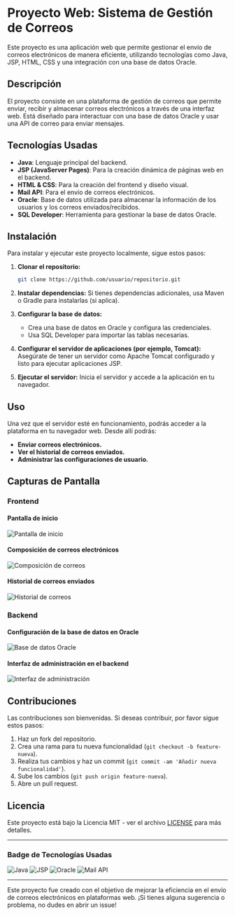 # Proyecto Web: Sistema de Gestión de Correos

Este proyecto es una aplicación web que permite gestionar el envío de correos electrónicos de manera eficiente, utilizando tecnologías como Java, JSP, HTML, CSS y una integración con una base de datos Oracle.

## Descripción

El proyecto consiste en una plataforma de gestión de correos que permite enviar, recibir y almacenar correos electrónicos a través de una interfaz web. Está diseñado para interactuar con una base de datos Oracle y usar una API de correo para enviar mensajes.

## Tecnologías Usadas

- **Java**: Lenguaje principal del backend.
- **JSP (JavaServer Pages)**: Para la creación dinámica de páginas web en el backend.
- **HTML & CSS**: Para la creación del frontend y diseño visual.
- **Mail API**: Para el envío de correos electrónicos.
- **Oracle**: Base de datos utilizada para almacenar la información de los usuarios y los correos enviados/recibidos.
- **SQL Developer**: Herramienta para gestionar la base de datos Oracle.

## Instalación

Para instalar y ejecutar este proyecto localmente, sigue estos pasos:

1. **Clonar el repositorio:**
    ```bash
    git clone https://github.com/usuario/repositorio.git
    ```

2. **Instalar dependencias:**
   Si tienes dependencias adicionales, usa Maven o Gradle para instalarlas (si aplica).
   
3. **Configurar la base de datos:**
   - Crea una base de datos en Oracle y configura las credenciales.
   - Usa SQL Developer para importar las tablas necesarias.

4. **Configurar el servidor de aplicaciones (por ejemplo, Tomcat):**
   Asegúrate de tener un servidor como Apache Tomcat configurado y listo para ejecutar aplicaciones JSP.

5. **Ejecutar el servidor:**
   Inicia el servidor y accede a la aplicación en tu navegador.

## Uso

Una vez que el servidor esté en funcionamiento, podrás acceder a la plataforma en tu navegador web. Desde allí podrás:

- **Enviar correos electrónicos.**
- **Ver el historial de correos enviados.**
- **Administrar las configuraciones de usuario.**

## Capturas de Pantalla

### Frontend

#### Pantalla de inicio

![Pantalla de inicio](https://github.com/user-attachments/assets/1290ee27-3ce6-4fc0-9275-635060f9a68f)

#### Composición de correos electrónicos

![Composición de correos](https://github.com/user-attachments/assets/4f3b6155-9d22-4ad5-ada0-826d694fdd82)

#### Historial de correos enviados

![Historial de correos](https://github.com/user-attachments/assets/470ed2bc-1fae-404d-b14a-286ee77b7f04)

### Backend

#### Configuración de la base de datos en Oracle

![Base de datos Oracle](https://github.com/user-attachments/assets/1774e032-8cbb-4add-b735-bc401e54aa94)

#### Interfaz de administración en el backend

![Interfaz de administración](https://github.com/user-attachments/assets/dc02c93e-7e28-4041-bf1f-dc50980d9087)

## Contribuciones

Las contribuciones son bienvenidas. Si deseas contribuir, por favor sigue estos pasos:

1. Haz un fork del repositorio.
2. Crea una rama para tu nueva funcionalidad (`git checkout -b feature-nueva`).
3. Realiza tus cambios y haz un commit (`git commit -am 'Añadir nueva funcionalidad'`).
4. Sube los cambios (`git push origin feature-nueva`).
5. Abre un pull request.

## Licencia

Este proyecto está bajo la Licencia MIT - ver el archivo [LICENSE](LICENSE) para más detalles.

---

### Badge de Tecnologías Usadas

![Java](https://img.shields.io/badge/Java-%23f89820?style=flat&logo=java&logoColor=white)
![JSP](https://img.shields.io/badge/JSP-%23FF4500?style=flat&logo=java&logoColor=white)
![Oracle](https://img.shields.io/badge/Oracle-%23f80000?style=flat&logo=oracle&logoColor=white)
![Mail API](https://img.shields.io/badge/Mail_API-%23FF6347?style=flat&logo=gmail&logoColor=white)

---

Este proyecto fue creado con el objetivo de mejorar la eficiencia en el envío de correos electrónicos en plataformas web. ¡Si tienes alguna sugerencia o problema, no dudes en abrir un issue!
